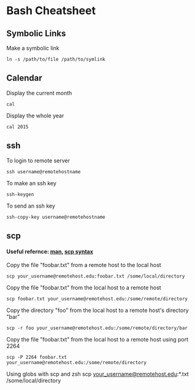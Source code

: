 Bash Cheatsheet
===============

Symbolic Links
--------------

Make a symbolic link

    ln -s /path/to/file /path/to/symlink

Calendar
--------

Display the current month

    cal

Display the whole year

    cal 2015

ssh
---

To login to remote server

    ssh username@remotehostname

To make an ssh key

    ssh-keygen

To send an ssh key

    ssh-copy-key username@remotehostname

scp
---

#### Useful refernce: [man](http://dell9.ma.utexas.edu/cgi-bin/man-cgi?00+00), [scp syntax](http://www.hypexr.org/linux_scp_help.php)

Copy the file "foobar.txt" from a remote host to the local host

    scp your_username@remotehost.edu:foobar.txt /some/local/directory

Copy the file "foobar.txt" from the local host to a remote host

    scp foobar.txt your_username@remotehost.edu:/some/remote/directory

Copy the directory "foo" from the local host to a remote host's directory "bar"

    scp -r foo your_username@remotehost.edu:/some/remote/directory/bar

Copy the file "foobar.txt" from the local host to a remote host using port 2264

    scp -P 2264 foobar.txt your_username@remotehost.edu:/some/remote/directory

Using globs with scp and zsh
    scp your_username@remotehost.edu:\*.txt /some/local/directory
